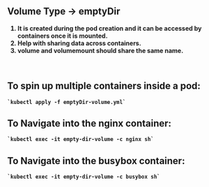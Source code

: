 ## <b>Volume Type -> emptyDir 

1. It is created during the pod creation and it can be accessed by containers once it is mounted.
2. Help with sharing data across containers.
3. volume and volumemount should share the same name.

<br>

## To spin up multiple containers inside a pod:
    
    `kubectl apply -f emptyDir-volume.yml`

## To Navigate into the nginx container:

    `kubectl exec -it empty-dir-volume -c nginx sh`

## To Navigate into the busybox container:

    `kubectl exec -it empty-dir-volume -c busybox sh`